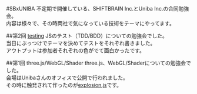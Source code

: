 #SBxUNIBA
不定期で開催している、SHIFTBRAIN Inc.とUniba Inc.の合同勉強会。  
内容は様々で、その時両社で気になっている技術をテーマにやってます。

##第2回 [testing](https://github.com/kaminaly/StudySession/tree/master/SBxUNIBA/testing)
JSのテスト（TDD/BDD）についての勉強会でした。  
当日にぶっつけでテーマを決めてテストをそれぞれ書きました。  
アウトプットは参加者それぞれの色がでて面白かったです。

##第1回 three.js/WebGL/Shader
three.js、WebGL/Shaderについての勉強会でした。  
会場はUnibaさんのオフィスで公開で行われました。  
その時に触発されて作ったのが[explosion.js](https://github.com/kaminaly/explosion.js)です。

